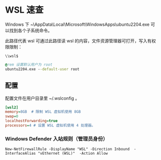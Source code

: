 # WSL 速查

Windows 下 ~\AppData\Local\Microsoft\WindowsApps\ubuntu2204.exe 可以找到各个子系统命令。

此路径代表 wsl 可通过此路径读 wsl 的内容，文件资源管理器可打开，写入有权限限制：
```
\\wsl$
```

```bat
@rem 设置默认用户为 root
ubuntu2204.exe --default-user root
```

## 配置

配置文件在用户目录里 ~/.wslconfig 。

```ini
[wsl2]
memory=8GB  # 限制 WSL 虚拟机使用 8GB
swap=0
localhostForwarding=true
processors=4 # 设置 WSL 虚拟机使用 4 处理器。
```

### Windows Defender 入站规则（管理员身份）

```pwsh
New-NetFirewallRule -DisplayName "WSL" -Direction Inbound  -InterfaceAlias "vEthernet (WSL)"  -Action Allow
```